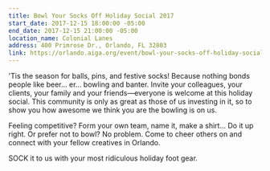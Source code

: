 ```yaml
---
title: Bowl Your Socks Off Holiday Social 2017
start_date: 2017-12-15 18:00:00 -05:00
end_date: 2017-12-15 21:00:00 -05:00
location_name: Colonial Lanes
address: 400 Primrose Dr., Orlando, FL 32803
link: https://orlando.aiga.org/event/bowl-your-socks-off-holiday-social-2017/
---
```


'Tis the season for balls, pins, and festive socks! Because nothing bonds people like beer... er... bowling and banter. Invite your colleagues, your clients, your family and your friends—everyone is welcome at this holiday social. This community is only as great as those of us investing in it, so to show you how awesome we think you are the bowling is on us.

Feeling competitive? Form your own team, name it, make a shirt... Do it up right. Or prefer not to bowl? No problem. Come to cheer others on and connect with your fellow creatives in Orlando.

SOCK it to us with your most ridiculous holiday foot gear.
